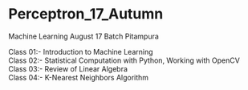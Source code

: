 # Perceptron_17_Autumn
Machine Learning August 17 Batch Pitampura

Class 01:- Introduction to Machine Learning
<br>
Class 02:- Statistical Computation with Python, Working with OpenCV
<br>
Class 03:- Review of Linear Algebra
<br>
Class 04:- K-Nearest Neighbors Algorithm
